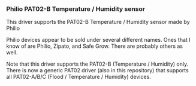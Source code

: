 ### Philio PAT02-B Temperature / Humidity sensor

This driver supports the PAT02-B Temperature / Humidity sensor made by Philio

Philio devices appear to be sold under several different names. Ones that I know of are Philio, Zipato, and Safe Grow. There are probably others as well.

Note that this driver supports the PAT02-B (Temperature / Humidity) only. There is now a generic PAT02 driver (also in this repository) that supports all PAT02-A/B/C (Flood / Temperature / Humidity) devices.
